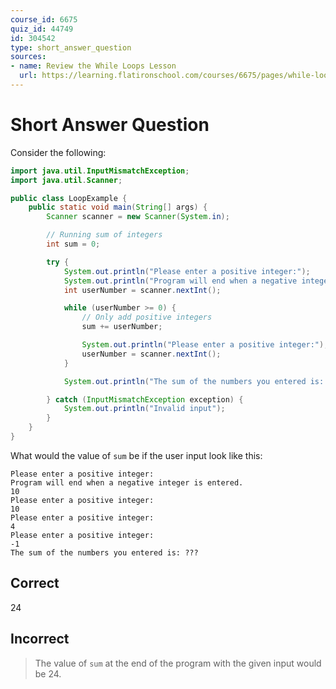 ```yaml
---
course_id: 6675
quiz_id: 44749
id: 304542
type: short_answer_question
sources:
- name: Review the While Loops Lesson
  url: https://learning.flatironschool.com/courses/6675/pages/while-loops?module_item_id=539079
---
```


# Short Answer Question

Consider the following:

```java
import java.util.InputMismatchException;
import java.util.Scanner;

public class LoopExample {
    public static void main(String[] args) {
        Scanner scanner = new Scanner(System.in);

        // Running sum of integers
        int sum = 0;

        try {
            System.out.println("Please enter a positive integer:");
            System.out.println("Program will end when a negative integer is entered.");
            int userNumber = scanner.nextInt();

            while (userNumber >= 0) {
                // Only add positive integers
                sum += userNumber;

                System.out.println("Please enter a positive integer:");
                userNumber = scanner.nextInt();
            }

            System.out.println("The sum of the numbers you entered is: " + sum);

        } catch (InputMismatchException exception) {
            System.out.println("Invalid input");
        }
    }
}
```

What would the value of `sum` be if the user input look like this:

```text
Please enter a positive integer:
Program will end when a negative integer is entered.
10
Please enter a positive integer:
10
Please enter a positive integer:
4
Please enter a positive integer:
-1
The sum of the numbers you entered is: ???
```

## Correct

24

## Incorrect

> The value of `sum` at the end of the program with the given input would be 24.
